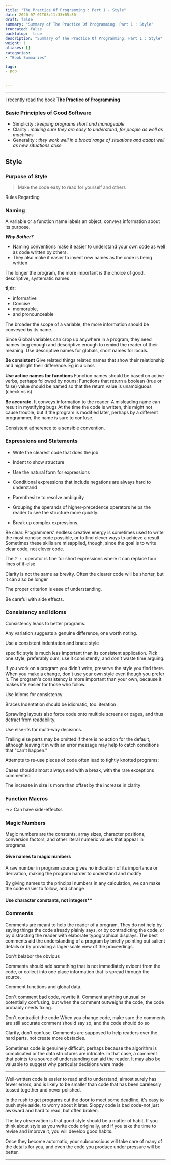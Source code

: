 ```yaml
---
title: "The Practice Of Programming : Part 1 - Style"
date: 2020-07-01T03:11:33+05:30
draft: false
summary: "Summary of The Practice Of Programming. Part 1 : Style"
truncated: false
backtotop:  true
description: "Summary of The Practice Of Programming. Part 1 : Style"
weight: 1
aliases: []
categories: 
- "Book Summaries"

tags:
- pop


---
```



---

I recently read the book **The Practice of Programming**

### Basic Principles of Good Software

- Simplicity : *keeping programs short and manageable*
- Clarity : *making sure they are easy to understand, for people as well as machines*
- Generality : *they work well in a broad range of situations and adapt well as new situations arise*

## Style

### Purpose of Style

> Make the code easy to read for yourself and others

Rules Regarding

### Naming

A variable or a function name labels an object, conveys information about its purpose.

***Why Bother?***

- Naming conventions make it easier to understand your own code as well as code written by others.
- They also make it easier to invent new names as the code is being written

The longer the program, the more important is the choice of good. descriptive, systematic names

**tl;dr:**

- informative
- Concise
- memorable,
- and pronounceable

The broader the scope of a variable, the more information should be conveyed by its name.

Since Global variables can crop up anywhere in a program, they need names long enough and
descriptive enough to remind the reader of their meaning.
Use descriptive names for globals, short names for locals.

**Be consistent**
Give related things related names that show their relationship and highlight
their difference. Eg in a class

**Use active names for functions**
Function names should be based on active verbs, perhaps followed by nouns:
Functions that return a boolean (true or false) value should be named so that the return
value is unambiguous (check vs is)

**Be accurate.**
It conveys information to the reader. A misleading name can result in mystifying bugs
At the time the code is written, this might not cause trouble, but if the program is modified later, perhaps by a different programmer,
the name is sure to confuse.

Consistent adherence to a sensible convention.

### Expressions and Statements

- Write the clearest code that does the job

- Indent to show structure

- Use the natural form for expressions

- Conditional expressions that include negations are always hard to understand

- Parenthesize to resolve ambiguity

- Grouping the operands of higher-precedence operators helps the reader to see the structure more quickly.

- Break up complex expressions.

Be clear. Programmers' endless creative energy is sometimes used to write the most
concise code possible, or to find clever ways to achieve a result. Sometimes these
skills are misapplied, though, since the goal is to write clear code, not clever code.

The `? : ` operator is fine for short expressions where it can replace four lines of if-else

Clarity is not the same as brevity. Often the clearer code will be shorter, but it can also be longer

The proper criterion is ease of understanding.

Be careful with side effects.

### Consistency and Idioms

Consistency leads to better programs.

Any variation suggests a genuine difference, one worth noting.

Use a consistent indentation and brace style

specific style is much less important than its consistent application. Pick one style,
preferably ours, use it consistently, and don't waste time arguing.

If you work on a program you didn't write, preserve the style you find
there. When you make a change, don't use your own style even though you prefer it.
The program's consistency is more important than your own, because it makes life
easier for those who follow.

Use idioms for consistency

Braces
Indentation should be idiomatic, too.
iteration

Sprawling layouts also force code onto multiple screens or pages, and thus detract
from readability.

Use else-ifs for multi-way decisions.

Trailing else parts may be omitted if there is no action for the
default, although leaving it in with an error message may help to catch conditions that
"can't happen."

Attempts to re-use pieces of code often lead to tightly knotted programs:

Cases should almost always end with a break, with the rare exceptions commented

The increase in size is more than offset by the increase in clarity

### Function Macros

->> Can have side-effectss

### Magic Numbers

Magic numbers are the constants, array sizes, character positions, conversion factors,
and other literal numeric values that appear in programs.

#### Give names to magic numbers

A raw number in program source gives no indication of its importance or derivation, making the program harder to understand and modify

By giving names to the principal numbers in any calculation, we can make the
code easier to follow, and change

#### Use character constants, not integers**

### Comments

Comments are meant to help the reader of a program. They do not help by saying
things the code already plainly says, or by contradicting the code, or by distracting the
reader with elaborate typographical displays. The best comments aid the understanding
of a program by briefly pointing out salient details or by providing a lager-scale
view of the proceedings.

Don't belabor the obvious

Comments should add something that is not immediately evident from the code,
or collect into one place information that is spread through the source.

Comment functions and global data.

Don't comment bad code, rewrite it.
Comment anything unusual or potentially confusing, but when the comment outweighs the code, the code probably needs fixing.

Don't contradict the code
When you change code, make sure the comments are still accurate
comment should say so, and the code should do so

Clarify, don't confuse. Comments are supposed to help readers over the hard parts,
not create more obstacles.

Sometimes code is genuinely difficult, perhaps because the algorithm is complicated
or the data structures are intricate. In that case, a comment that points to a
source of understanding can aid the reader. It may also be valuable to suggest why
particular decisions were made

------------------------

Well-written code is easier to read and to understand, almost
surely has fewer errors, and is likely to be smaller than code that has been carelessly
tossed together and never polished.


In the rush to get programs out the door to meet some deadline, it's easy to push style aside, to worry about it later.
Sloppy code is bad code-not just awkward and hard to read, but often broken.

The key observation is that good style should be a matter of habit. If you think
about style as you write code originally, and if you take the time to revise and
improve it, you will develop good habits.

Once they become automatic, your subconscious
will take care of many of the details for you, and even the code you produce
under pressure will be better.

---
